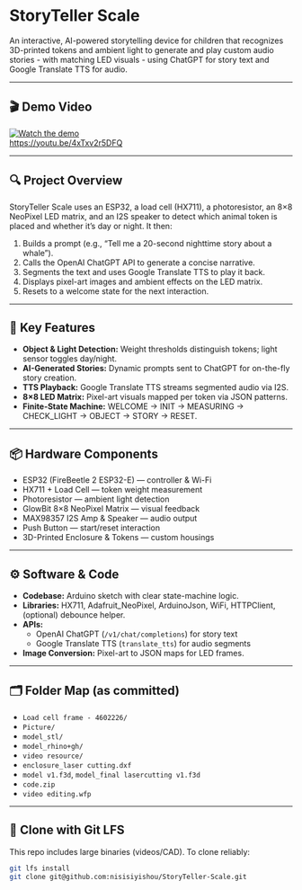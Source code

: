 # StoryTeller Scale

An interactive, AI-powered storytelling device for children that recognizes 3D-printed tokens and ambient light to generate and play custom audio stories - with matching LED visuals - using ChatGPT for story text and Google Translate TTS for audio.

---

## 🎬 Demo Video
[![Watch the demo](https://img.youtube.com/vi/4xTxv2r5DFQ/0.jpg)](https://youtu.be/4xTxv2r5DFQ)  
https://youtu.be/4xTxv2r5DFQ

---

## 🔍 Project Overview
StoryTeller Scale uses an ESP32, a load cell (HX711), a photoresistor, an 8×8 NeoPixel LED matrix, and an I2S speaker to detect which animal token is placed and whether it’s day or night. It then:
1. Builds a prompt (e.g., “Tell me a 20-second nighttime story about a whale”).  
2. Calls the OpenAI ChatGPT API to generate a concise narrative.  
3. Segments the text and uses Google Translate TTS to play it back.  
4. Displays pixel-art images and ambient effects on the LED matrix.  
5. Resets to a welcome state for the next interaction.

---

## 🌟 Key Features
- **Object & Light Detection:** Weight thresholds distinguish tokens; light sensor toggles day/night.  
- **AI-Generated Stories:** Dynamic prompts sent to ChatGPT for on-the-fly story creation.  
- **TTS Playback:** Google Translate TTS streams segmented audio via I2S.  
- **8×8 LED Matrix:** Pixel-art visuals mapped per token via JSON patterns.  
- **Finite-State Machine:** WELCOME → INIT → MEASURING → CHECK_LIGHT → OBJECT → STORY → RESET.

---

## 📦 Hardware Components
- ESP32 (FireBeetle 2 ESP32-E) — controller & Wi-Fi  
- HX711 + Load Cell — token weight measurement  
- Photoresistor — ambient light detection  
- GlowBit 8×8 NeoPixel Matrix — visual feedback  
- MAX98357 I2S Amp & Speaker — audio output  
- Push Button — start/reset interaction  
- 3D-Printed Enclosure & Tokens — custom housings

---

## ⚙️ Software & Code
- **Codebase:** Arduino sketch with clear state-machine logic.  
- **Libraries:** HX711, Adafruit_NeoPixel, ArduinoJson, WiFi, HTTPClient, (optional) debounce helper.  
- **APIs:**  
  - OpenAI ChatGPT (`/v1/chat/completions`) for story text  
  - Google Translate TTS (`translate_tts`) for audio segments  
- **Image Conversion:** Pixel-art to JSON maps for LED frames.

---

## 🗂 Folder Map (as committed)
- `Load cell frame - 4602226/`  
- `Picture/`  
- `model_stl/`  
- `model_rhino+gh/`  
- `video resource/`  
- `enclosure_laser cutting.dxf`  
- `model v1.f3d`, `model_final lasercutting v1.f3d`  
- `code.zip`  
- `video editing.wfp`

---

## 🔁 Clone with Git LFS
This repo includes large binaries (videos/CAD). To clone reliably:
```bash
git lfs install
git clone git@github.com:nisisiyishou/StoryTeller-Scale.git
